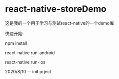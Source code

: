 # react-native-storeDemo
这是我的一个用于学习与测试react-native的一个demo库

快速开始:

npm install

react-native run-android

react-native run-ios




2020/8/10 -- init prject 
